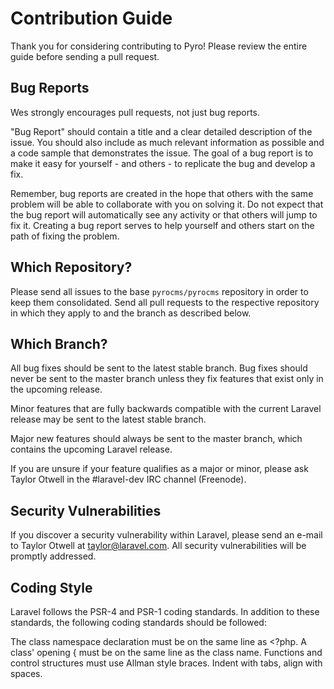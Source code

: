 # Contribution Guide

Thank you for considering contributing to Pyro! Please review the entire guide before sending a pull request.

## Bug Reports

Wes strongly encourages pull requests, not just bug reports.

"Bug Report" should contain a title and a clear detailed description of the issue. You should also include as much relevant information as possible and a code sample that demonstrates the issue. The goal of a bug report is to make it easy for yourself - and others - to replicate the bug and develop a fix.

Remember, bug reports are created in the hope that others with the same problem will be able to collaborate with you on solving it. Do not expect that the bug report will automatically see any activity or that others will jump to fix it. Creating a bug report serves to help yourself and others start on the path of fixing the problem.


## Which Repository?

Please send all issues to the base `pyrocms/pyrocms` repository in order to keep them consolidated. Send all pull requests to the respective repository in which they apply to and the branch as described below.


## Which Branch?

All bug fixes should be sent to the latest stable branch. Bug fixes should never be sent to the master branch unless they fix features that exist only in the upcoming release.

Minor features that are fully backwards compatible with the current Laravel release may be sent to the latest stable branch.

Major new features should always be sent to the master branch, which contains the upcoming Laravel release.

If you are unsure if your feature qualifies as a major or minor, please ask Taylor Otwell in the #laravel-dev IRC channel (Freenode).


## Security Vulnerabilities

If you discover a security vulnerability within Laravel, please send an e-mail to Taylor Otwell at taylor@laravel.com. All security vulnerabilities will be promptly addressed.


## Coding Style

Laravel follows the PSR-4 and PSR-1 coding standards. In addition to these standards, the following coding standards should be followed:

The class namespace declaration must be on the same line as <?php.
A class' opening { must be on the same line as the class name.
Functions and control structures must use Allman style braces.
Indent with tabs, align with spaces.
